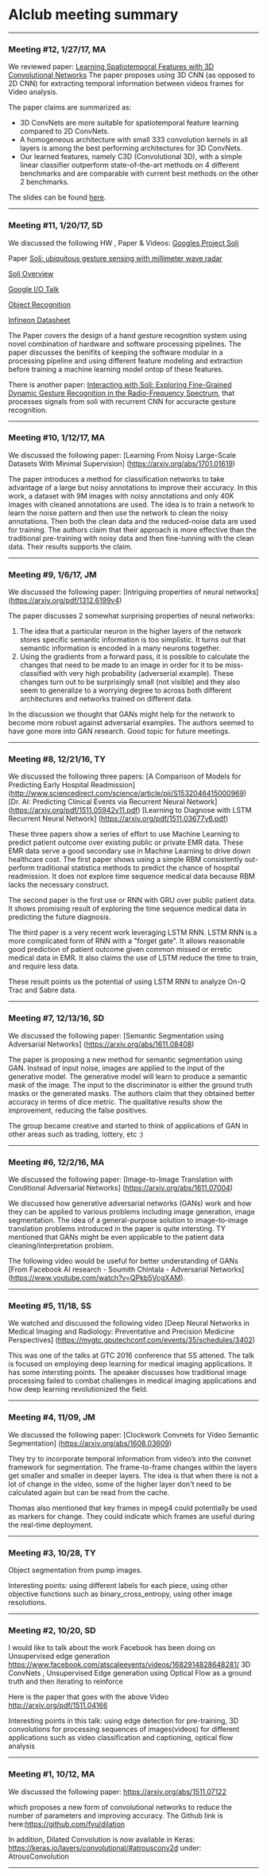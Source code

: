 
# AIclub meeting summary



--------

### Meeting #12, 1/27/17, MA
We reviewed paper: [Learning Spatiotemporal Features with 3D Convolutional Networks](https://arxiv.org/abs/1412.0767)
The paper proposes using 3D CNN (as opposed to 2D CNN) for extracting temporal information between videos frames for Video analysis.

The paper claims are summarized as:

- 3D ConvNets are more suitable for spatiotemporal feature learning compared to 2D ConvNets.
- A homogeneous architecture with small 3*3*3 convolution kernels in all layers is among the best performing architectures for 3D ConvNets.
- Our learned features, namely C3D (Convolutional 3D), with a simple linear classifier outperform state-of-the-art methods on 4 different benchmarks and are comparable with current best methods on the other 2 benchmarks. 

The slides can be found [here](https://github.com/mravendi/AIclub/blob/master/tutorial/presentations/conv3d_jan27.pdf). 

-----

### Meeting #11, 1/20/17, SD

We discussed the following HW , Paper & Videos:
[Googles Project Soli](https://atap.google.com/soli/)

Paper [Soli: ubiquitous gesture sensing with millimeter wave radar](http://dl.acm.org/citation.cfm?id=2925953)

[Soli Overview](https://www.youtube.com/watch?v=0QNiZfSsPc0)

[Google I/O Talk](https://www.youtube.com/watch?v=czJfcgvQcNA)

[Object Recognition](http://www.digitaltrends.com/computing/radarcat-machine-learning-radar-sensor-google-soli/)

[Infineon Datasheet](http://www.infineon.com/dgdl/FAQ+Document+Infineon+Google+Soli.pdf?fileId=5546d46156e151000156e4c0f0b50001)

The Paper covers the design of a hand gesture recognition system using novel combination of hardware and software processing pipelines. The paper discusses the benifits of keeping the software modular in a processing pipeline and using different feature modeling and extraction before training a machine learning model ontop of these features. 

There is another paper: [Interacting with Soli: Exploring Fine-Grained Dynamic Gesture Recognition in the Radio-Frequency Spectrum](http://dl.acm.org/citation.cfm?id=2984565), that processes signals from soli with recurrent CNN for accuracte gesture recognition.

-----

### Meeting #10, 1/12/17, MA

We discussed the following paper:
[Learning From Noisy Large-Scale Datasets With Minimal Supervision] (https://arxiv.org/abs/1701.01619)

The paper introduces a method for classification networks to take advantage of a large but noisy annotations to improve their accuracy.
In this work, a dataset with 9M images with noisy annotations and only 40K images with cleaned annotations are used. The idea is to train a network to learn the noise pattern and then use the network to clean the noisy annotations. Then both the clean data and the reduced-noise data are used for training. The authors claim that their approach is more effective than the traditional pre-training with noisy data and then fine-tunning with the clean data. Their results supports the claim. 


---------------

### Meeting #9, 1/6/17, JM

We discussed the following paper:
[Intriguing properties of neural networks] (https://arxiv.org/pdf/1312.6199v4)

The paper discusses 2 somewhat surprising properties of neural networks:
1. The idea that a particular neuron in the higher layers of the network stores specific semantic information is too simplistic. It turns out that semantic information is encoded in a many neurons together.
2. Using the gradients from a forward pass, it is possible to calculate the changes that need to be made to an image in order for it to be miss-classified with very high probability (adverserial example). These changes turn out to be surprisingly small (not visible) and they also seem to generalize to a worrying degree to across both different architectures and networks trained on different data. 

In the discussion we thought that GANs might help for the network to become more robust against adversarial examples. The authors seemed to have gone more into GAN research. Good topic for future meetings.

 --------------
 
### Meeting #8, 12/21/16, TY

We discussed the following three papers:
[A Comparison of Models for Predicting Early Hospital Readmission] (http://www.sciencedirect.com/science/article/pii/S1532046415000969)
[Dr. AI: Predicting Clinical Events via Recurrent Neural Network] (https://arxiv.org/pdf/1511.05942v11.pdf)
[Learning to Diagnose with LSTM Recurrent Neural Network] (https://arxiv.org/pdf/1511.03677v6.pdf) 

These three papers show a series of effort to use Machine Learning to predict patient outcome over existing public or private EMR data. These EMR data serve a good secondary use in Machine Learning to drive down healthcare cost. The first paper shows using a simple RBM consistently out-perform traditional statistica methods to predict the chance of hospital readmission. It does not explore time sequence medical data because RBM lacks the necessary construct.

The second paper is the first use or RNN with GRU over public patient data. It shows promising result of exploring the time sequence medical data in predicting the future diagnosis.

The third paper is a very recent work leveraging LSTM RNN. LSTM RNN is a more complicated form of RNN with a "forget gate". It allows reasonable good prediction of patient outcome given common missed or erretic medical data in EMR. It also claims the use of LSTM reduce the time to train, and require less data.

These result points us the potential of using LSTM RNN to analyze On-Q Trac and Sabre data.

----------

### Meeting #7, 12/13/16, SD

We discussed the following paper: 
[Semantic Segmentation using Adversarial Networks] (https://arxiv.org/abs/1611.08408)

The paper is proposing a new method for semantic segmentation using GAN. Instead of input noise, images are applied to the input of the generative model. The generative model will learn to produce a semantic mask of the image. The input to the discriminator is either the ground truth masks or the generated masks. The authors claim that they obtained better accuracy in terms of dice metric. The qualitative results show the improvement, reducing the false positives.

The group became creative and started to think of applications of GAN in other areas such as trading, lottery, etc :)

-----

### Meeting #6, 12/2/16, MA

We discussed the following paper: 
[Image-to-Image Translation with Conditional Adversarial Networks] (https://arxiv.org/abs/1611.07004)

We discussed how generative adversarial networks (GANs) work and how they can be applied to various problems including image generation, image segmentation. The idea of a general-purpose solution to image-to-image translation problems introduced in the paper is quite intersting.
TY mentioned that GANs might be even applicable to the patient data cleaning/interpretation problem.

The following video would be useful for better understanding of GANs [From Facebook AI research - Soumith Chintala - Adversarial Networks] (https://www.youtube.com/watch?v=QPkb5VcgXAM).


-------------

### Meeting #5, 11/18, SS

We watched and discussed the following video
[Deep Neural Networks in Medical Imaging and Radiology: Preventative and Precision Medicine Perspectives] (https://mygtc.gputechconf.com/events/35/schedules/3402)

This was one of the talks at GTC 2016 conference that SS attened. The talk is focused on employing deep learning for medical imaging applications. It has some intersting points. The speaker discusses how traditional image processing failed to combat challenges in medical imaging applications and how deep learning revolutionized the field. 

------

### Meeting #4, 11/09, JM

We discussed the following paper: [Clockwork Convnets for Video Semantic Segmentation] (https://arxiv.org/abs/1608.03609)

They try to incorporate temporal information from video’s into the convnet framework for segmentation. The frame-to-frame changes within the layers get smaller and smaller in deeper layers. The idea is that when there is not a lot of change in the video, some of the higher layer don't need to be calculated again but can be read from the cache.

Thomas also mentioned that key frames in mpeg4 could potentially be used as markers for change. They could indicate which frames are useful during the real-time deployment.

----------
### Meeting #3, 10/28, TY

Object segmentation from pump images. 

Interesting points: using different labels for each piece, using other objective functions such as binary_cross_entropy, using other image resolutions.


-----
### Meeting #2, 10/20, SD

I would like to talk about the work Facebook has been doing on Unsupervised edge generation
https://www.facebook.com/atscaleevents/videos/1682914828648281/
3D ConvNets , Unsupervised Edge generation using Optical Flow as a ground truth and then iterating to reinforce
 
Here is the paper that goes with the above Video
http://arxiv.org/pdf/1511.04166

Interesting points in this talk: using edge detection for pre-training, 3D convolutions for processing sequences of images(videos) for  different applications such as video classification and captioning, optical flow analysis

----------

###  Meeting #1, 10/12, MA

We discussed the following paper:
https://arxiv.org/abs/1511.07122

which proposes a new form of convolutional networks to reduce the number of parameters and improving accuracy.
The Github link is here:https://github.com/fyu/dilation

In addition, Dilated Convolution is now available in Keras: https://keras.io/layers/convolutional/#atrousconv2d
under: AtrousConvolution

--------------------------------



